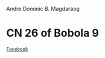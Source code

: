 Andre Dominic B. Magdaraog
# CN 26 of Bobola 9

[`Facebook`](https://www.facebook.com/profile.php?id=100071407076835)
